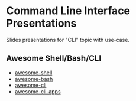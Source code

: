 # Command Line Interface Presentations

Slides presentations for "CLI" topic with use-case.

## Awesome Shell/Bash/CLI

- [awesome-shell](https://github.com/alebcay/awesome-shell)
- [awesome-bash](https://github.com/awesome-lists/awesome-bash)
- [awesome-cli](https://github.com/Kikobeats/awesome-cli)
- [awesome-cli-apps](https://github.com/agarrharr/awesome-cli-apps)